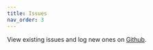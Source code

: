 ```yaml
---
title: Issues
nav_order: 3
---
```


View existing issues and log new ones on [Github](https://github.com/Herdubreid/e1p-base/issues).

